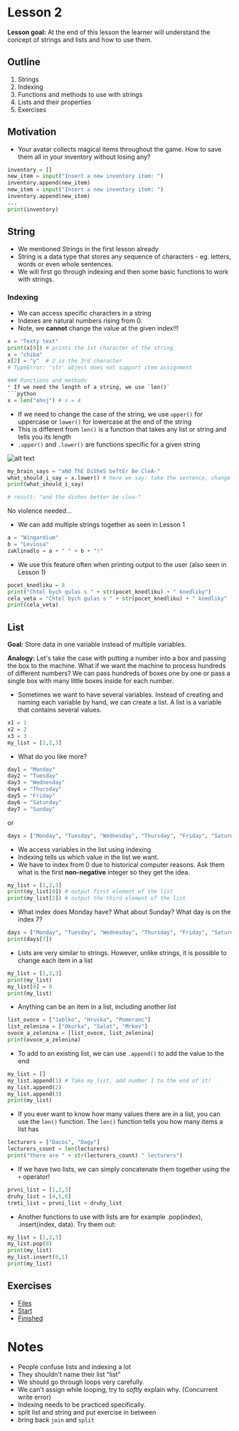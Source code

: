 # Lesson 2
**Lesson goal:** At the end of this lesson the learner will understand the concept of strings and lists and how to use them.

## Outline
1. Strings
2. Indexing
3. Functions and methods to use with strings
4. Lists and their properties
5. Exercises

## Motivation
* Your avatar collects magical items throughout the game. How to save them all in your inventory without losing any?
```python
inventory = []
new_item = input("Insert a new inventory item: ")
inventory.append(new_item)
new_item = input("Insert a new inventory item: ")
inventory.append(new_item)
...
print(inventory)
```

## String
* We mentioned Strings in the first lesson already
* String is a data type that stores any sequence of characters - eg. letters, words or even whole sentences.
* We will first go through indexing and then some basic functions to work with strings.

### Indexing
* We can access specific characters in a string
* Indexes are natural numbers rising from 0.
* Note, we **cannot** change the value at the given index!!!
```python
x = "Texty text"
print(x[0]) # prints the 1st character of the string
x = "chiba"
x[2] = "y"  # 2 is the 3rd character
# TypeError: 'str' object does not support item assignment

### Functions and methods
* If we need the length of a string, we use `len()`
```python
x = len("ahoj") # x = 4
```
* If we need to change the case of the string, we use `upper()` for uppercase or `lower()` for lowercase at the end of the string
* This is different from `len()` is a function that takes any list or string and tells you its length
* `.upper()` and `.lower()` are functions specific for a given string


 ![alt text](https://orig00.deviantart.net/dd22/f/2017/151/5/8/mocking_spongebob_meme_by_thevideogameteen-dbb5ar0.jpg "Logo Title Text 1")


```python
my_brain_says = "aNd ThE DiSheS beTtEr Be CleA-"
what_should_i_say = x.lower() # here we say: take the sentence, change it's characters to lower case, save the result to a new variable
print(what_should_i_say)

# result: "and the dishes better be clea-"
```
No violence needed...

* We can add multiple strings together as seen in Lesson 1
```python
a = "Wingardium"
b = "Leviosa"
zaklinadlo = a + " " + b + "!"
```
* We use this feature often when printing output to the user (also seen in Lesson 1)
```python
pocet_knedliku = 8
print("Chtel bych gulas s " + str(pocet_knedliku) + " knedliky")
cela_veta = "Chtel bych gulas s " + str(pocet_knedliku) + " knedliky"
print(cela_veta)
```

## List
**Goal:** Store data in one variable instead of multiple variables.

**Analogy:** Let's take the case with putting a number into a box and passing the box to the machine. What if we want the machine to process hundreds of different numbers? We can pass hundreds of boxes one by one or pass a single box with many little boxes inside for each number.
* Sometimes we want to have several variables. Instead of creating and naming
each variable by hand, we can create a list. A list is a variable that contains several values.
```python
x1 = 1
x2 = 2
x3 = 3
my_list = [1,2,3]
```
* What do you like more?
```python
day1 = "Monday"
day2 = "Tuesday"
day3 = "Wednesday"
day4 = "Thursday"
day5 = "Friday"
day6 = "Saturday"
day7 = "Sunday"
```
or
```python
days = ["Monday", "Tuesday", "Wednesday", "Thursday", "Friday", "Saturday", "Sunday"]
```
* We access variables in the list using indexing
* Indexing tells us which value in the list we want.
* We have to index from 0 due to historical computer reasons. Ask them what is the first **non-negative** integer so they get the idea.
```python
my_list = [1,2,3]
print(my_list[0]) # output first element of the list
print(my_list[2]) # output the third element of the list
```
* What index does Monday have? What about Sunday? What day is on the index 7?
```python
days = ["Monday", "Tuesday", "Wednesday", "Thursday", "Friday", "Saturday", "Sunday"]
print(days[7])
```
* Lists are very similar to strings. However, unlike strings, it is possible to change each item in a list
```python
my_list = [1,2,3]
print(my_list)
my_list[0] = 0
print(my_list)
```
* Anything can be an item in a list, including another list
```python
list_ovoce = ["Jablko", "Hruska", "Pomeranc"]
list_zelenina = ["Okurka", "Salat", "Mrkev"]
ovoce_a_zelenina = [list_ovoce, list_zelenina]
print(ovoce_a_zelenina)
```
* To add to an existing list, we can use `.append()` to add the value to the end
```python
my_list = []
my_list.append(1) # Take my_list, add number 1 to the end of it!
my_list.append(2)
my_list.append(3)
print(my_list)
```
* If you ever want to know how many values there are in a list, you can use the `len()` function. The `len()` function tells you how many items a list has
```python
lecturers = ["Dacos", "Dagy"]
lecturers_count = len(lecturers)
print("there are " + str(lecturers_count) " lecturers")
```
* If we have two lists, we can simply concatenate them together using the `+` operator!
```python
prvni_list = [1,2,3]
druhy_list = [4,5,6]
treti_list = prvni_list + druhy_list
```
* Another functions to use with lists are for example .pop(index), .insert(index, data). Try them out:
```python
my_list = [1,2,3]
my_list.pop(0)
print(my_list)
my_list.insert(0,1)
print(my_list)
```

## Exercises
* [Files](../Exercises/Lesson_2)
* [Start](../Exercises/Lesson_2/lesson_2_start.md)
* [Finished](../Exercises/Lesson_2/lesson_2_finished.md)

# Notes
* People confuse lists and indexing a lot
* They shouldn't name their list "list"
* We should go through loops very carefully.
* We can't assign while looping, try to *softly* explain why. (Concurrent write error)
* Indexing needs to be practiced specifically.
* split list and string and put exercise in between
* bring back `join` and `split`
